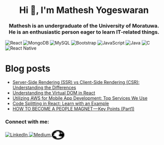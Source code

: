 <h1 align="center">Hi 👋, I'm Mathesh Yogeswaran</h1>
<h3 align="center">Mathesh is an undergraduate of the University of Moratuwa. He is an enthusiastic person eager to learn IT-related things.</h3>

![React](https://img.shields.io/badge/react-%2320232a.svg?style=for-the-badge&logo=react&logoColor=%2361DAFB)
![MongoDB](https://img.shields.io/badge/MongoDB-%234ea94b.svg?style=for-the-badge&logo=mongodb&logoColor=white)
![MySQL](https://img.shields.io/badge/mysql-%2300f.svg?style=for-the-badge&logo=mysql&logoColor=white)
![Bootstrap](https://img.shields.io/badge/bootstrap-%23563D7C.svg?style=for-the-badge&logo=bootstrap&logoColor=white)
![JavaScript](https://img.shields.io/badge/javascript-%23323330.svg?style=for-the-badge&logo=javascript&logoColor=%23F7DF1E)
![Java](https://img.shields.io/badge/java-%23ED8B00.svg?style=for-the-badge&logo=java&logoColor=white)
![C](https://img.shields.io/badge/c-%2300599C.svg?style=for-the-badge&logo=c&logoColor=white)
![React Native](https://img.shields.io/badge/react_native%20-%2320232a.svg?&style=for-the-badge&logo=react&logoColor=%2361DAFB)

# Blog posts
<!-- BLOG-POST-LIST:START -->
- [Server-Side Rendering &lpar;SSR&rpar; vs Client-Side Rendering &lpar;CSR&rpar;: Understanding the Differences](https://medium.com/@matheshyogeswaran/server-side-rendering-ssr-vs-client-side-rendering-csr-understanding-the-differences-6e82a1beff12?source=rss-505ef1b70e94------2)
- [Understanding the Virtual DOM in React](https://javascript.plainenglish.io/understanding-the-virtual-dom-in-react-bb3ae006da80?source=rss-505ef1b70e94------2)
- [Utilizing AWS for Mobile App Development: Top Services We Use](https://aws.plainenglish.io/utilizing-aws-for-mobile-app-development-top-services-we-use-d758b9a78c63?source=rss-505ef1b70e94------2)
- [Code Splitting in React: Learn with an Example](https://javascript.plainenglish.io/code-splitting-in-react-learn-with-an-example-763408948675?source=rss-505ef1b70e94------2)
- [HOW TO BECOME
A PEOPLE MAGNET — Key Points &lpar;Part1&rpar;](https://medium.com/@matheshyogeswaran/how-to-become-a-people-magnet-key-points-part1-22ff56c03b9e?source=rss-505ef1b70e94------2)
<!-- BLOG-POST-LIST:END -->

<h3 align="left">Connect with me:</h3>
<p align="left">
  <a href="https://www.linkedin.com/in/mathesh-yogeswaran-442733196/" target="_blank">
    <img align="center" src="https://raw.githubusercontent.com/rahuldkjain/github-profile-readme-generator/master/src/images/icons/Social/linked-in-alt.svg" alt="LinkedIn" height="30" width="40" />
  </a>
  <a href="https://medium.com/@matheshyogeswaran" target="_blank">
    <img align="center" src="https://raw.githubusercontent.com/rahuldkjain/github-profile-readme-generator/master/src/images/icons/Social/medium.svg" alt="Medium" height="30" width="40" />
  </a>
  <a href="https://matheshy.onrender.com" target="_blank">
    <img align="center" src="https://raw.githubusercontent.com/iconic/open-iconic/master/svg/globe.svg" alt="Website" height="30" width="40" />
  </a>
</p>

